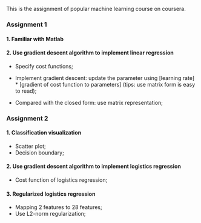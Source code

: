 This is the assignment of popular machine learning course on coursera.

### Assignment 1

#### 1. Familiar with Matlab
#### 2. Use gradient descent algorithm to implement linear regression
* Specify cost functions;

* Implement gradient descent: update the parameter using [learning rate] * [gradient of cost function to parameters]
(tips: use matrix form is easy to read);

* Compared with the closed form: use matrix representation; 

### Assignment 2

#### 1. Classification visualization
* Scatter plot;
* Decision boundary;

#### 2. Use gradient descent algorithm to implement logistics regression
* Cost function of logistics regression;

#### 3. Regularized logistics regression
* Mapping 2 features to 28 features;
* Use L2-norm regularization;
